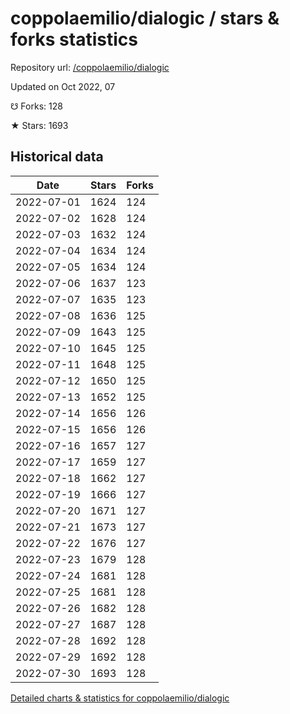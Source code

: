 # coppolaemilio/dialogic / stars & forks statistics

Repository url: [/coppolaemilio/dialogic](https://github.com/coppolaemilio/dialogic)

Updated on Oct 2022, 07

☋ Forks: 128

★ Stars: 1693

## Historical data
| Date | Stars | Forks |
|------|-------|-------|
| 2022-07-01 | 1624 | 124 | 
| 2022-07-02 | 1628 | 124 | 
| 2022-07-03 | 1632 | 124 | 
| 2022-07-04 | 1634 | 124 | 
| 2022-07-05 | 1634 | 124 | 
| 2022-07-06 | 1637 | 123 | 
| 2022-07-07 | 1635 | 123 | 
| 2022-07-08 | 1636 | 125 | 
| 2022-07-09 | 1643 | 125 | 
| 2022-07-10 | 1645 | 125 | 
| 2022-07-11 | 1648 | 125 | 
| 2022-07-12 | 1650 | 125 | 
| 2022-07-13 | 1652 | 125 | 
| 2022-07-14 | 1656 | 126 | 
| 2022-07-15 | 1656 | 126 | 
| 2022-07-16 | 1657 | 127 | 
| 2022-07-17 | 1659 | 127 | 
| 2022-07-18 | 1662 | 127 | 
| 2022-07-19 | 1666 | 127 | 
| 2022-07-20 | 1671 | 127 | 
| 2022-07-21 | 1673 | 127 | 
| 2022-07-22 | 1676 | 127 | 
| 2022-07-23 | 1679 | 128 | 
| 2022-07-24 | 1681 | 128 | 
| 2022-07-25 | 1681 | 128 | 
| 2022-07-26 | 1682 | 128 | 
| 2022-07-27 | 1687 | 128 | 
| 2022-07-28 | 1692 | 128 | 
| 2022-07-29 | 1692 | 128 | 
| 2022-07-30 | 1693 | 128 | 


[Detailed charts & statistics for coppolaemilio/dialogic](https://reviewgithub.com/rep/coppolaemilio/dialogic)
